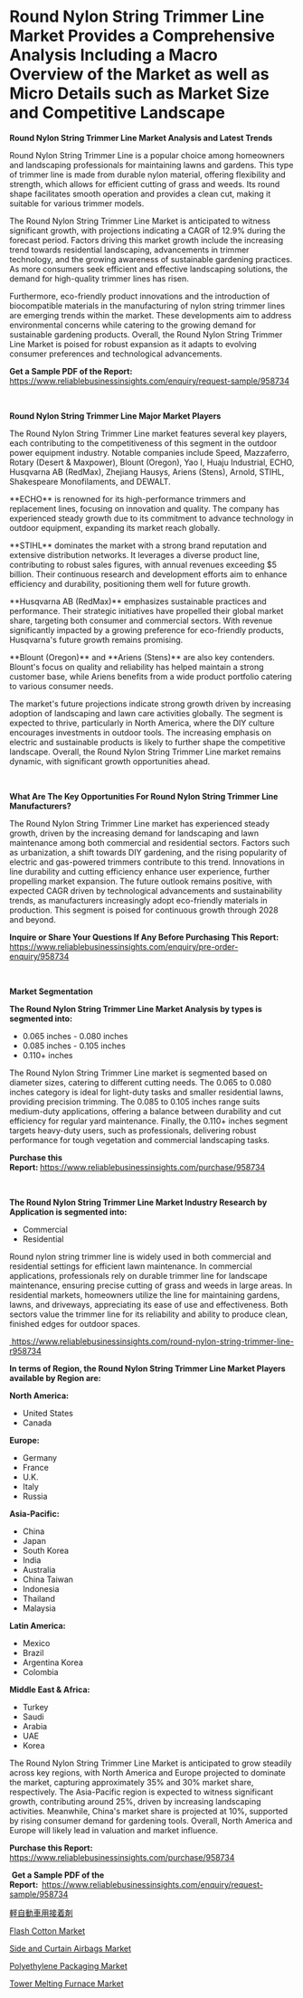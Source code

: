 <p><h1>Round Nylon String Trimmer Line Market Provides a Comprehensive Analysis Including a Macro Overview of the Market as well as Micro Details such as Market Size and Competitive Landscape</h1></p><p><strong>Round Nylon String Trimmer Line Market Analysis and Latest Trends</strong></p>
<p><p>Round Nylon String Trimmer Line is a popular choice among homeowners and landscaping professionals for maintaining lawns and gardens. This type of trimmer line is made from durable nylon material, offering flexibility and strength, which allows for efficient cutting of grass and weeds. Its round shape facilitates smooth operation and provides a clean cut, making it suitable for various trimmer models.</p><p>The Round Nylon String Trimmer Line Market is anticipated to witness significant growth, with projections indicating a CAGR of 12.9% during the forecast period. Factors driving this market growth include the increasing trend towards residential landscaping, advancements in trimmer technology, and the growing awareness of sustainable gardening practices. As more consumers seek efficient and effective landscaping solutions, the demand for high-quality trimmer lines has risen.</p><p>Furthermore, eco-friendly product innovations and the introduction of biocompatible materials in the manufacturing of nylon string trimmer lines are emerging trends within the market. These developments aim to address environmental concerns while catering to the growing demand for sustainable gardening products. Overall, the Round Nylon String Trimmer Line Market is poised for robust expansion as it adapts to evolving consumer preferences and technological advancements.</p></p>
<p><strong>Get a Sample PDF of the Report:&nbsp;</strong> <a href="https://www.reliablebusinessinsights.com/enquiry/request-sample/958734">https://www.reliablebusinessinsights.com/enquiry/request-sample/958734</a></p>
<p>&nbsp;</p>
<p><strong>Round Nylon String Trimmer Line Major Market Players</strong></p>
<p><p>The Round Nylon String Trimmer Line market features several key players, each contributing to the competitiveness of this segment in the outdoor power equipment industry. Notable companies include Speed, Mazzaferro, Rotary (Desert & Maxpower), Blount (Oregon), Yao I, Huaju Industrial, ECHO, Husqvarna AB (RedMax), Zhejiang Hausys, Ariens (Stens), Arnold, STIHL, Shakespeare Monofilaments, and DEWALT.</p><p>**ECHO** is renowned for its high-performance trimmers and replacement lines, focusing on innovation and quality. The company has experienced steady growth due to its commitment to advance technology in outdoor equipment, expanding its market reach globally.</p><p>**STIHL** dominates the market with a strong brand reputation and extensive distribution networks. It leverages a diverse product line, contributing to robust sales figures, with annual revenues exceeding $5 billion. Their continuous research and development efforts aim to enhance efficiency and durability, positioning them well for future growth.</p><p>**Husqvarna AB (RedMax)** emphasizes sustainable practices and performance. Their strategic initiatives have propelled their global market share, targeting both consumer and commercial sectors. With revenue significantly impacted by a growing preference for eco-friendly products, Husqvarna's future growth remains promising.</p><p>**Blount (Oregon)** and **Ariens (Stens)** are also key contenders. Blount's focus on quality and reliability has helped maintain a strong customer base, while Ariens benefits from a wide product portfolio catering to various consumer needs.</p><p>The market's future projections indicate strong growth driven by increasing adoption of landscaping and lawn care activities globally. The segment is expected to thrive, particularly in North America, where the DIY culture encourages investments in outdoor tools. The increasing emphasis on electric and sustainable products is likely to further shape the competitive landscape. Overall, the Round Nylon String Trimmer Line market remains dynamic, with significant growth opportunities ahead.</p></p>
<p>&nbsp;</p>
<p><strong>What Are The Key Opportunities For Round Nylon String Trimmer Line Manufacturers?</strong></p>
<p><p>The Round Nylon String Trimmer Line market has experienced steady growth, driven by the increasing demand for landscaping and lawn maintenance among both commercial and residential sectors. Factors such as urbanization, a shift towards DIY gardening, and the rising popularity of electric and gas-powered trimmers contribute to this trend. Innovations in line durability and cutting efficiency enhance user experience, further propelling market expansion. The future outlook remains positive, with expected CAGR driven by technological advancements and sustainability trends, as manufacturers increasingly adopt eco-friendly materials in production. This segment is poised for continuous growth through 2028 and beyond.</p></p>
<p><strong>Inquire or Share Your Questions If Any Before Purchasing This Report:</strong> <a href="https://www.reliablebusinessinsights.com/enquiry/pre-order-enquiry/958734">https://www.reliablebusinessinsights.com/enquiry/pre-order-enquiry/958734</a></p>
<p>&nbsp;</p>
<p><strong>Market Segmentation</strong></p>
<p><strong>The Round Nylon String Trimmer Line Market Analysis by types is segmented into:</strong></p>
<p><ul><li>0.065 inches - 0.080 inches</li><li>0.085 inches - 0.105 inches</li><li>0.110+ inches</li></ul></p>
<p><p>The Round Nylon String Trimmer Line market is segmented based on diameter sizes, catering to different cutting needs. The 0.065 to 0.080 inches category is ideal for light-duty tasks and smaller residential lawns, providing precision trimming. The 0.085 to 0.105 inches range suits medium-duty applications, offering a balance between durability and cut efficiency for regular yard maintenance. Finally, the 0.110+ inches segment targets heavy-duty users, such as professionals, delivering robust performance for tough vegetation and commercial landscaping tasks.</p></p>
<p><strong>Purchase this Report:&nbsp;</strong><a href="https://www.reliablebusinessinsights.com/purchase/958734">https://www.reliablebusinessinsights.com/purchase/958734</a></p>
<p>&nbsp;</p>
<p><strong>The Round Nylon String Trimmer Line Market Industry Research by Application is segmented into:</strong></p>
<p><ul><li>Commercial</li><li>Residential</li></ul></p>
<p><p>Round nylon string trimmer line is widely used in both commercial and residential settings for efficient lawn maintenance. In commercial applications, professionals rely on durable trimmer line for landscape maintenance, ensuring precise cutting of grass and weeds in large areas. In residential markets, homeowners utilize the line for maintaining gardens, lawns, and driveways, appreciating its ease of use and effectiveness. Both sectors value the trimmer line for its reliability and ability to produce clean, finished edges for outdoor spaces.</p></p>
<p><a href="https://www.reliablebusinessinsights.com/round-nylon-string-trimmer-line-r958734">&nbsp;https://www.reliablebusinessinsights.com/round-nylon-string-trimmer-line-r958734</a></p>
<p><strong>In terms of Region, the Round Nylon String Trimmer Line Market Players available by Region are:</strong></p>
<p>
    <p> <strong> North America: </strong>
        <ul>
            <li>United States</li>
            <li>Canada</li>
        </ul>
        </p> 
    <p> <strong> Europe: </strong>
        <ul>
            <li>Germany</li>
            <li>France</li>
            <li>U.K.</li>
            <li>Italy</li>
            <li>Russia</li>
        </ul>
        </p> 
    <p> <strong> Asia-Pacific: </strong>
        <ul>
            <li>China</li>
            <li>Japan</li>
            <li>South Korea</li>
            <li>India</li>
            <li>Australia</li>
            <li>China Taiwan</li>
            <li>Indonesia</li>
            <li>Thailand</li>
            <li>Malaysia</li>
        </ul>
        </p> 
    <p> <strong> Latin America: </strong>
        <ul>
            <li>Mexico</li>
            <li>Brazil</li>
            <li>Argentina Korea</li>
            <li>Colombia</li>
        </ul>
        </p> 
    <p> <strong> Middle East & Africa: </strong>
        <ul>
            <li>Turkey</li>
            <li>Saudi</li>
            <li>Arabia</li>
            <li>UAE</li>
            <li>Korea</li>
        </ul>
    </p>
    </p>
<p><p>The Round Nylon String Trimmer Line Market is anticipated to grow steadily across key regions, with North America and Europe projected to dominate the market, capturing approximately 35% and 30% market share, respectively. The Asia-Pacific region is expected to witness significant growth, contributing around 25%, driven by increasing landscaping activities. Meanwhile, China's market share is projected at 10%, supported by rising consumer demand for gardening tools. Overall, North America and Europe will likely lead in valuation and market influence.</p></p>
<p><strong>Purchase this Report: </strong><a href="https://www.reliablebusinessinsights.com/purchase/958734">https://www.reliablebusinessinsights.com/purchase/958734</a></p>
<p>&nbsp;<strong>Get a Sample PDF of the Report:&nbsp;&nbsp;</strong><a href="https://www.reliablebusinessinsights.com/enquiry/request-sample/958734">https://www.reliablebusinessinsights.com/enquiry/request-sample/958734</a></p>
<p><strong></strong></p>
<p><p><a href="https://medium.com/@rudysimonis2023/light-vehicle-adhesives-market-%E3%81%AF-%E3%82%B3%E3%82%B9%E3%83%88%E7%AE%A1%E7%90%86%E3%81%A8%E5%8A%B9%E7%8E%87%E5%90%91%E4%B8%8A%E3%82%92%E5%84%AA%E5%85%88%E3%81%97%E3%81%BE%E3%81%99-%E3%81%95%E3%82%89%E3%81%AB-%E5%A0%B1%E5%91%8A%E6%9B%B8%E3%81%AF%E5%B8%82%E5%A0%B4%E3%81%AE%E9%9C%80%E8%A6%81%E9%9D%A2%E3%81%A8%E4%BE%9B%E7%B5%A6%E9%9D%A2%E3%81%AE%E4%B8%A1%E6%96%B9%E3%82%92%E3%82%AB%E3%83%90%E3%83%BC%E3%81%97%E3%81%A6%E3%81%84%E3%81%BE%E3%81%99-light-vehicle-ef2910cd741c">軽自動車用接着剤</a></p><p><a href="https://medium.com/@faith.reidt5556/the-global-flash-cotton-market-is-at-the-forefront-of-innovation-driving-rapid-industry-d83bc02a05ed?postPublishedType=initial">Flash Cotton Market</a></p><p><a href="https://www.linkedin.com/pulse/side-curtain-airbags-market-industry-landscape-growth-acsxe?trackingId=ChUNVjxgQHaw4bBqi4TWAw%3D%3D">Side and Curtain Airbags Market</a></p><p><a href="https://issuu.com/reportprime-2/docs/polyethylene-packaging-market-size-_b82abdf24679f1">Polyethylene Packaging Market</a></p><p><a href="https://www.linkedin.com/pulse/global-tower-melting-furnace-industry-types-applications-uamue?trackingId=sPIMQCf2S7ScKtHrLut6NQ%3D%3D">Tower Melting Furnace Market</a></p></p>